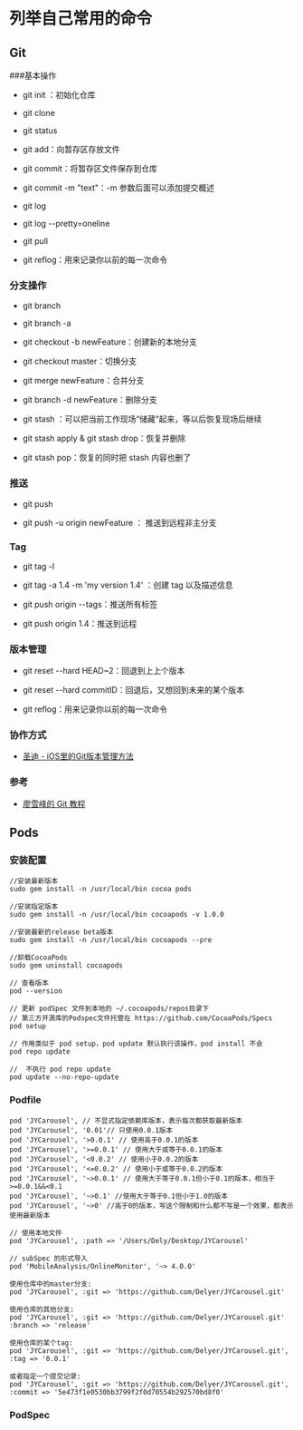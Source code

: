 # 列举自己常用的命令


## Git

###基本操作

* git init ：初始化仓库

* git clone

* git status

* git add：向暂存区存放文件

* git commit：将暂存区文件保存到仓库

* git commit -m "text"：-m 参数后面可以添加提交概述

* git log

* git log --pretty=oneline

* git pull

* git reflog：用来记录你以前的每一次命令


### 分支操作

*  git branch

* git branch -a

* git checkout -b newFeature：创建新的本地分支

* git checkout master：切换分支

* git merge newFeature：合并分支

* git branch -d newFeature：删除分支

* git stash ：可以把当前工作现场“储藏”起来，等以后恢复现场后继续

* git stash apply & git stash drop：恢复并删除

* git stash pop：恢复的同时把 stash 内容也删了



### 推送

* git push

* git push -u origin newFeature ： 推送到远程非主分支

### Tag

* git tag -l

* git tag -a 1.4 -m 'my version 1.4' ：创建 tag 以及描述信息

* git push origin --tags：推送所有标签

* git push origin 1.4：推送到远程

### 版本管理

* git reset --hard HEAD~2：回退到上上个版本

* git reset --hard commitID：回退后，又想回到未来的某个版本

* git reflog：用来记录你以前的每一次命令

### 协作方式

* [圣迪 - iOS里的Git版本管理方法](http://www.jianshu.com/p/7dddf0e9f1ef)

### 参考

* [廖雪峰的 Git 教程](https://www.liaoxuefeng.com/wiki/0013739516305929606dd18361248578c67b8067c8c017b000)

## Pods

### 安装配置

	//安装最新版本
	sudo gem install -n /usr/local/bin cocoa pods
	
	//安装指定版本
	sudo gem install -n /usr/local/bin cocoapods -v 1.0.0 
	
	//安装最新的release beta版本
	sudo gem install -n /usr/local/bin cocoapods --pre
	
	//卸载CocoaPods
	sudo gem uninstall cocoapods

	// 查看版本
	pod --version
	
	// 更新 podSpec 文件到本地的 ~/.cocoapods/repos目录下
	// 第三方开源库的Podspec文件托管在 https://github.com/CocoaPods/Specs
	pod setup
	
	// 作用类似于 pod setup，pod update 默认执行该操作，pod install 不会
	pod repo update
	
	//  不执行 pod repo update
	pod update --no-repo-update   
	
	
	
### Podfile

	pod 'JYCarousel', // 不显式指定依赖库版本，表示每次都获取最新版本
	pod 'JYCarousel', '0.01'// 只使用0.0.1版本
	pod 'JYCarousel', '>0.0.1' // 使用高于0.0.1的版本
	pod 'JYCarousel', '>=0.0.1' // 使用大于或等于0.0.1的版本
	pod 'JYCarousel', '<0.0.2' // 使用小于0.0.2的版本
	pod 'JYCarousel', '<=0.0.2' // 使用小于或等于0.0.2的版本
	pod 'JYCarousel', '~>0.0.1' // 使用大于等于0.0.1但小于0.1的版本，相当于>=0.0.1&&<0.1
	pod 'JYCarousel', '~>0.1' //使用大于等于0.1但小于1.0的版本
	pod 'JYCarousel', '~>0' //高于0的版本，写这个限制和什么都不写是一个效果，都表示使用最新版本
	
	// 使用本地文件
	pod 'JYCarousel', :path => '/Users/Dely/Desktop/JYCarousel'
	
	// subSpec 的形式导入
    pod 'MobileAnalysis/OnlineMonitor', '~> 4.0.0'
    
    使用仓库中的master分支:
	pod 'JYCarousel', :git => 'https://github.com/Delyer/JYCarousel.git'

	使用仓库的其他分支:
	pod 'JYCarousel', :git => 'https://github.com/Delyer/JYCarousel.git' :branch => 'release'

	使用仓库的某个tag:
	pod 'JYCarousel', :git => 'https://github.com/Delyer/JYCarousel.git', :tag => '0.0.1'
	
	或者指定一个提交记录:
	pod 'JYCarousel', :git => 'https://github.com/Delyer/JYCarousel.git', :commit => '5e473f1e0530bb3799f2f0d70554b292570bd8f0'

### PodSpec

